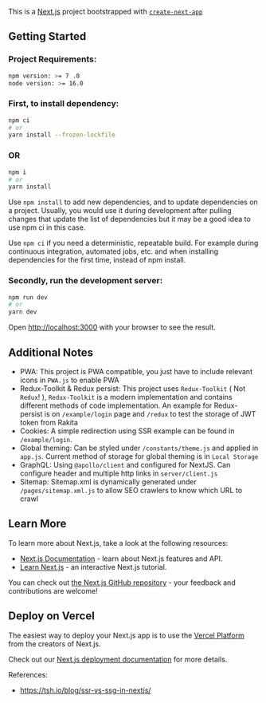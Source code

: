This is a [Next.js](https://nextjs.org/) project bootstrapped with [`create-next-app`](https://github.com/vercel/next.js/tree/canary/packages/create-next-app)


## Getting Started

### Project Requirements:
```bash
npm version: >= 7 .0
node version: >= 16.0
```

### First, to install dependency:


```bash
npm ci
# or
yarn install --frozen-lockfile
```
### OR

```bash
npm i
# or
yarn install
```

Use `npm install` to add new dependencies, and to update dependencies on a project. Usually, you would use it during development after pulling changes that update the list of dependencies but it may be a good idea to use npm ci in this case.

Use `npm ci` if you need a deterministic, repeatable build. For example during continuous integration, automated jobs, etc. and when installing dependencies for the first time, instead of npm install.

### Secondly, run the development server:

```bash
npm run dev
# or
yarn dev
```

Open [http://localhost:3000](http://localhost:3000) with your browser to see the result.


## Additional Notes

- PWA: This project is PWA compatible, you just have to include relevant icons in `PWA.js` to enable PWA
- Redux-Toolkit & Redux persist: This project uses `Redux-Toolkit` ( Not `Redux`! ), `Redux-Toolkit` is a modern implementation and contains different methods of code implementation. An example for Redux-persist is on `/example/login` page and `/redux` to test the storage of JWT token from Rakita 
- Cookies: A simple redirection using SSR example can be found in `/example/login`. 
- Global theming: Can be styled under `/constants/theme.js` and applied in `app.js`. Current method of storage for global theming is in `Local Storage`
- GraphQL: Using `@apollo/client` and configured for NextJS. Can configure header and multiple http links in `server/client.js`
- Sitemap: Sitemap.xml is dynamically generated under `/pages/sitemap.xml.js` to allow SEO crawlers to know which URL to crawl

## Learn More

To learn more about Next.js, take a look at the following resources:

- [Next.js Documentation](https://nextjs.org/docs) - learn about Next.js features and API.
- [Learn Next.js](https://nextjs.org/learn) - an interactive Next.js tutorial.

You can check out [the Next.js GitHub repository](https://github.com/vercel/next.js/) - your feedback and contributions are welcome!

## Deploy on Vercel

The easiest way to deploy your Next.js app is to use the [Vercel Platform](https://vercel.com/new?utm_medium=default-template&filter=next.js&utm_source=create-next-app&utm_campaign=create-next-app-readme) from the creators of Next.js.

Check out our [Next.js deployment documentation](https://nextjs.org/docs/deployment) for more details.



References:
- https://tsh.io/blog/ssr-vs-ssg-in-nextjs/
